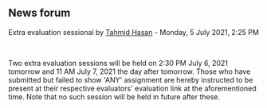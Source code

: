 <h2>News forum</h2><a href="https://moodle.cse.buet.ac.bd/user/view.php?id=1880&course=565"></a>
Extra evaluation sessional
by <a href="https://moodle.cse.buet.ac.bd/user/view.php?id=1880&course=565">Tahmid Hasan</a> - Monday, 5 July 2021, 2:25 PM


 

Two extra evaluation sessions will be held on 2:30 PM July 6, 2021 tomorrow and 11 AM July 7, 2021 the day after tomorrow. Those who have submitted but failed to show 'ANY' assignment are hereby instructed to be present at their respective evaluators' evaluation link at the aforementioned time. Note that no such session will be held in future after these.






